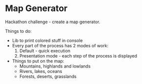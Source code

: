 # Map Generator

Hackathon challenge - create a map generator.

Things to do:
- Lib to print colored stuff in console
- Every part of the process has 2 modes of work:
    1. Default - quick execution
    2. Presentation mode - each step of the process is displayed
- Things to put on the map:
    - Mountains, highlands and lowlands
    - Rivers, lakes, oceans
    - Forests, deserts, grasslands
